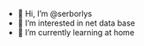 - 👋 Hi, I’m @serborlys
- 👀 I’m interested in net data base
- 🌱 I’m currently learning at home

<!---
serborlys/serborlys is a ✨ special ✨ repository because its `README.md` (this file) appears on your GitHub profile.
You can click the Preview link to take a look at your changes.
--->
